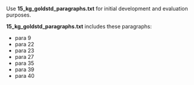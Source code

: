Use **15_kg_goldstd_paragraphs.txt** for initial development and evaluation purposes.

**15_kg_goldstd_paragraphs.txt** includes these paragraphs:
* para 9
* para 22
* para 23
* para 27
* para 35
* para 39
* para 40
